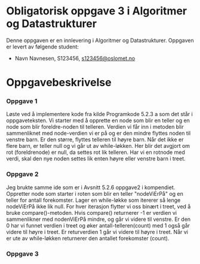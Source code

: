 # Obligatorisk oppgave 3 i Algoritmer og Datastrukturer

Denne oppgaven er en innlevering i Algoritmer og Datastrukturer. 
Oppgaven er levert av følgende student:
* Navn Navnesen, S123456, s123456@oslomet.no


# Oppgavebeskrivelse

### Oppgave 1
Løste ved å implementere kode fra kilde Programkode 5.2.3 a som det står i oppgaveteksten.
Vi starter med å opprette en node som blir en teller og en node som blir foreldre-noden til telleren.
Verdien vi får inn i metoden blir sammenliknet med node-verdien vi
er på og er den mindre flyttes noden til venstre barn. Er den større,
flyttes telleren til høyre barn. Når det ikke er flere barn,
er teller null og vi går ut av while-løkken. Her blir det avgjort om
rot (foreldrenode) er null, da settes rot lik telleren. Har vi en
rotnode med verdi, skal den nye noden settes lik enten høyre eller venstre barn i treet.

### Oppgave 2
Jeg brukte samme ide som er i Avsnitt 5.2.6 oppgave2 i kompendiet.
Oppretter node som starter i roten som blir en teller
"nodeViErPå" og en teller for antall forekomster. Lager en while-løkke
som itererer så lenge nodeViErPå ikke lik null. For hver iterasjon
flytter vi oss binært i treet, ved å bruke compare()-metoden.
Hvis compare() returnerer -1 er verdien vi sammenlikner med nodenViErPå mindre, og går vi videre til venstre. 
Er den 0 har vi funnet verdien i treet og øker antall-telleren(count) med 1 også går videre til høyre i treet. 
Er returverdien 1 går vi videre til høyre i treet.
Når vi er ute av while-løkken returnerer den antallet forekomster (count).

### Oppgave 3